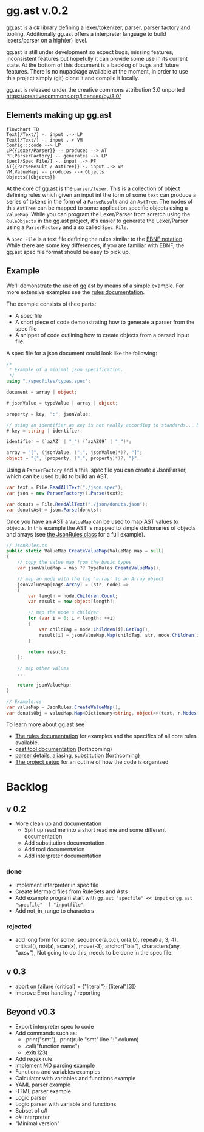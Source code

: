 ﻿
gg.ast v.0.2
============

gg.ast is a c# library defining a lexer/tokenizer, parser, parser factory and tooling. Additionally gg.ast offers a interpreter language to build lexers/parser on a high(er) level. 

gg.ast is still under development so expect bugs, missing features, inconsistent features but hopefully it can provide some use in its current state. At the bottom of this document is a backlog of bugs and future features. There is no nupackage available at the moment, in order to use this project simply (git) clone it and compile it locally.

gg.ast is released under the creative commons attribution 3.0 unported https://creativecommons.org/licenses/by/3.0/ 

## Elements making up gg.ast

```mermaid
flowchart TD
Text[/Text/] -. input .-> LP
Text[/Text/] -. input .-> VM
Config:::code --> LP
LP{{Lexer/Parser}} -- produces --> AT
PF[ParserFactory] -- generates --> LP
Spec[/Spec File/] -. input .-> PF
AT{{ParseResult / AstTree}} -. input .-> VM
VM[ValueMap] -- produces --> Objects
Objects{{Objects}}
```

At the core of gg.ast is the `parser/lexer`. This is a collection of object defining rules which given an input int the form of some `text` can produce a series of tokens in the form of a `ParseResult` and an `AstTree`. The nodes of this `AstTree` can be mapped to some application specific objects using a `ValueMap`. While you can program the Lexer/Parser from scratch using the `RuleObjects` in the gg.ast project, it's easier to generate the Lexer/Parser using a `ParserFactory` and a so called `Spec File`. 

A `Spec File` is a text file defining the rules similar to the [EBNF notation](https://en.wikipedia.org/wiki/Extended_Backus%E2%80%93Naur_form). While there are some key differences, if you are familiar with EBNF, the gg.ast spec file format should be easy to pick up. 

## Example

We'll demonstrate the use of gg.ast by means of a simple example. For more extensive examples see the [rules documentation](./doc/1_rules.md).

The example consists of thee parts:
* A spec file
* A short piece of code demonstrating how to generate a parser from the spec file
* A snippet of code outlining how to create objects from a parsed input file.

A spec file for a json document could look like the following:

```csharp
/*
 * Example of a minimal json specification.
 */
using "./specfiles/types.spec";

document = array | object;

# jsonValue = typeValue | array | object;

property = key, ":", jsonValue;

// using an identifier as key is not really according to standards... but it's practical
# key = string | identifier;

identifier = (`azAZ` | "_") (`azAZ09` | "_")*;

array = "[", (jsonValue, (",", jsonValue)*)?, "]";
object = "{", (property, (",", property)*)?, "}";
```

Using a `ParserFactory` and a this .spec file you can create a JsonParser, which can be used build to build an AST.

```csharp
var text = File.ReadAllText("./json.spec");
var json = new ParserFactory().Parse(text);

var donuts = File.ReadAllText("./json/donuts.json");
var donutsAst = json.Parse(donuts);
```

Once you have an AST a `ValueMap` can be used to map AST values to objects. In this example the AST is mapped to simple dictionaries of objects and arrays (see [the JsonRules class](./c_sharp/gg.ast.examples/json/JsonRules.cs) for a full example).

```csharp
// JsonRules.cs
public static ValueMap CreateValueMap(ValueMap map = null)
{
	// copy the value map from the basic types
	var jsonValueMap = map ?? TypeRules.CreateValueMap();

	// map an node with the tag 'array' to an Array object 
	jsonValueMap[Tags.Array] = (str, node) =>
	{
		var length = node.Children.Count;
		var result = new object[length];

		// map the node's children
		for (var i = 0; i < length; ++i)
		{
			var childTag = node.Children[i].GetTag();
			result[i] = jsonValueMap.Map(childTag, str, node.Children[i]);
		}

		return result;
	};

	// map other values
	...

	return jsonValueMap;
}

// Example.cs
var valueMap = JsonRules.CreateValueMap();
var donutsObj = valueMap.Map<Dictionary<string, object>>(text, r.Nodes[0]);
```

To learn more about gg.ast see

* [The rules documentation](./doc/1_rules.md) for examples and the specifics of all core rules available.
* [gast tool documentation]() (forthcoming)
* [parser details, aliasing, substitution]() (forthcoming)
* [The project setup](./doc/2_project.md) for an outline of how the code is organized


# Backlog

## v 0.2

* More clean up and documentation
	* Split up read me into a short read me and some different documentation
	* Add substitution documentation
	* Add tool documentation
	* Add interpreter documentation

### done

* Implement interpreter in spec file
* Create Mermaid files from RuleSets and Asts
* Add example program start with `gg.ast "specfile" << input` or `gg.ast "specfile" -f "inputfile"`.
* Add not_in_range to characters

### rejected 

* add long form for some: sequence(a,b,c), or(a,b), repeat(a, 3, 4), critical(), not(a), scan(x), move(-3), anchor("bla"), characters(any, "axsv"),
	Not going to do this, needs to be done in the spec file.

## v 0.3

* abort on failure (critical) = {"literal"};  {literal"[3]}
* Improve Error handling / reporting


## Beyond v0.3

* Export interpreter spec to code
* Add commands such as:
	* .print("smt"), .print(rule "smt" line ":" column)
	* .call("function name")
	* .exit(123)
* Add regex rule
* Implement MD parsing example
* Functions and variables examples
* Calculator with variables and functions example
* YAML parser example
* HTML parser example
* Logic parser
* Logic parser with variable and functions
* Subset of c#
* c# Interpreter
* "Minimal version"
